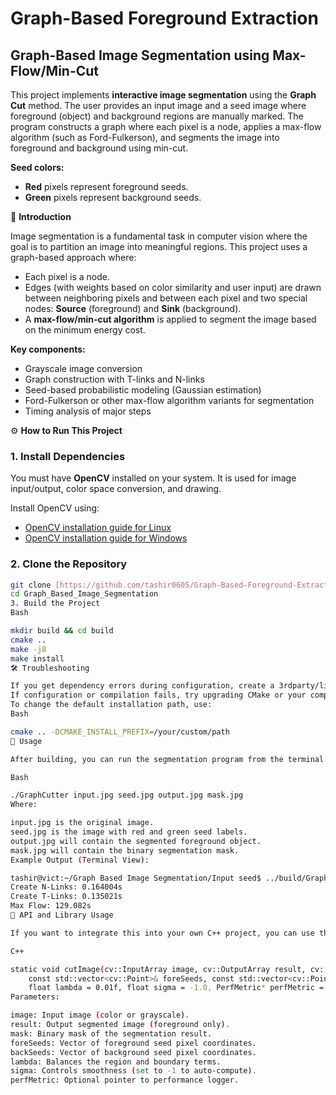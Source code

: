 # Graph-Based Foreground Extraction

## Graph-Based Image Segmentation using Max-Flow/Min-Cut

This project implements **interactive image segmentation** using the **Graph Cut** method. The user provides an input image and a seed image where foreground (object) and background regions are manually marked. The program constructs a graph where each pixel is a node, applies a max-flow algorithm (such as Ford-Fulkerson), and segments the image into foreground and background using min-cut.

**Seed colors:**
- **Red** pixels represent foreground seeds.
- **Green** pixels represent background seeds.

📌 **Introduction**

Image segmentation is a fundamental task in computer vision where the goal is to partition an image into meaningful regions. This project uses a graph-based approach where:

- Each pixel is a node.
- Edges (with weights based on color similarity and user input) are drawn between neighboring pixels and between each pixel and two special nodes: **Source** (foreground) and **Sink** (background).
- A **max-flow/min-cut algorithm** is applied to segment the image based on the minimum energy cost.

**Key components:**

- Grayscale image conversion
- Graph construction with T-links and N-links
- Seed-based probabilistic modeling (Gaussian estimation)
- Ford-Fulkerson or other max-flow algorithm variants for segmentation
- Timing analysis of major steps

⚙️ **How to Run This Project**

### 1. Install Dependencies

You must have **OpenCV** installed on your system. It is used for image input/output, color space conversion, and drawing.

Install OpenCV using:
- [OpenCV installation guide for Linux](https://docs.opencv.org/master/d7/d9f/tutorial_linux_install.html)
- [OpenCV installation guide for Windows](https://docs.opencv.org/master/d3/d52/tutorial_windows_install.html)

### 2. Clone the Repository

```bash
git clone [https://github.com/tashir0605/Graph-Based-Foreground-Extraction](https://github.com/tashir0605/Graph-Based-Foreground-Extraction)
cd Graph_Based_Image_Segmentation
3. Build the Project
Bash

mkdir build && cd build
cmake ..
make -j8
make install
🛠️ Troubleshooting

If you get dependency errors during configuration, create a 3rdparty/lib folder and place the required .lib or .so files there.
If configuration or compilation fails, try upgrading CMake or your compiler.
To change the default installation path, use:
Bash

cmake .. -DCMAKE_INSTALL_PREFIX=/your/custom/path
🚀 Usage

After building, you can run the segmentation program from the terminal:

Bash

./GraphCutter input.jpg seed.jpg output.jpg mask.jpg
Where:

input.jpg is the original image.
seed.jpg is the image with red and green seed labels.
output.jpg will contain the segmented foreground object.
mask.jpg will contain the binary segmentation mask.
Example Output (Terminal View):

tashir@vict:~/Graph Based Image Segmentation/Input seed$ ../build/GraphCutter input.jpg seed.jpg output.jpg mask.jpg
Create N-Links: 0.164004s
Create T-Links: 0.135021s
Max Flow: 129.082s
🧠 API and Library Usage

If you want to integrate this into your own C++ project, you can use the exposed API:

C++

static void cutImage(cv::InputArray image, cv::OutputArray result, cv::OutputArray mask,
    const std::vector<cv::Point>& foreSeeds, const std::vector<cv::Point>& backSeeds,
    float lambda = 0.01f, float sigma = -1.0, PerfMetric* perfMetric = nullptr);
Parameters:

image: Input image (color or grayscale).
result: Output segmented image (foreground only).
mask: Binary mask of the segmentation result.
foreSeeds: Vector of foreground seed pixel coordinates.
backSeeds: Vector of background seed pixel coordinates.
lambda: Balances the region and boundary terms.
sigma: Controls smoothness (set to -1 to auto-compute).
perfMetric: Optional pointer to performance logger.
